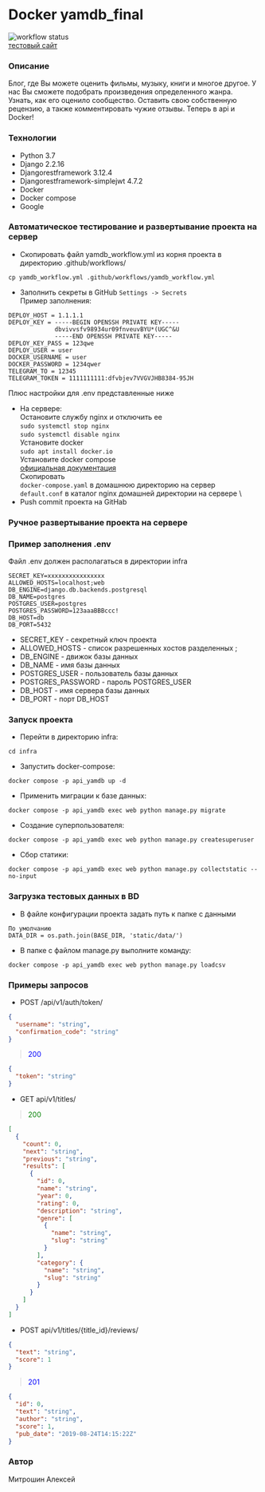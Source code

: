 # Docker yamdb_final
![workflow status](https://github.com/mitroshin-alex/yamdb_final/actions/workflows/yamdb_workflow.yml/badge.svg) \
[тестовый сайт](http://test-srv.lexx.ru/)
### Описание
Блог, где Вы можете оценить фильмы, музыку, 
книги и многое другое. 
У нас Вы сможете подобрать произведения определенного жанра. 
Узнать, как его оценило сообщество. Оставить свою собственную рецензию, 
а также комментировать чужие отзывы. Теперь в api и Docker!
### Технологии
- Python 3.7
- Django 2.2.16
- Djangorestframework 3.12.4
- Djangorestframework-simplejwt 4.7.2
- Docker
- Docker compose
- Google
### Автоматическое тестирование и развертывание проекта на сервер
 - Скопировать файл yamdb_workflow.yml из корня проекта в директорию .github/workflows/
```shell
cp yamdb_workflow.yml .github/workflows/yamdb_workflow.yml
```
 - Заполнить секреты в GitHub
```Settings -> Secrets```\
Пример заполнения:
```
DEPLOY_HOST = 1.1.1.1
DEPLOY_KEY = -----BEGIN OPENSSH PRIVATE KEY-----
             dbvivvsfv98934ur09fnveuvBYU*(UGC^&U
             -----END OPENSSH PRIVATE KEY-----
DEPLOY_KEY_PASS = 123qwe
DEPLOY_USER = user
DOCKER_USERNAME = user
DOCKER_PASSWORD = 1234qwer
TELEGRAM_TO = 12345
TELEGRAM_TOKEN = 1111111111:dfvbjev7VVGVJHB8384-95JH
```
Плюс настройки для .env представленные ниже
 - На сервере: \
Остановите службу nginx и отключить ее \
```sudo systemctl stop nginx``` \
```sudo systemctl disable nginx``` \
Установите docker \
```sudo apt install docker.io``` \
Установите docker compose \
[официальная документация](https://docs.docker.com/compose/install/) \
Скопировать \
```docker-compose.yaml``` в домашнюю директорию на сервер \
```default.conf``` в каталог nginx домашней директории на сервере \
 - Push commit проекта на GitHab
### Ручное развертывание проекта на сервере
### Пример заполнения .env
Файл .env должен располагаться в директории infra
```
SECRET_KEY=xxxxxxxxxxxxxxxx
ALLOWED_HOSTS=localhost;web
DB_ENGINE=django.db.backends.postgresql
DB_NAME=postgres
POSTGRES_USER=postgres
POSTGRES_PASSWORD=123aaaBBBccc!
DB_HOST=db
DB_PORT=5432
``` 
- SECRET_KEY - секретный ключ проекта
- ALLOWED_HOSTS - список разрешенных хостов разделенных ;
- DB_ENGINE - движок базы данных
- DB_NAME - имя базы данных
- POSTGRES_USER - пользователь базы данных
- POSTGRES_PASSWORD - пароль POSTGRES_USER
- DB_HOST - имя сервера базы данных
- DB_PORT - порт DB_HOST
### Запуск проекта
- Перейти в директорию infra:
```
cd infra
``` 
- Запустить docker-compose:
```
docker compose -p api_yamdb up -d
``` 
- Применить миграции к базе данных:
```
docker compose -p api_yamdb exec web python manage.py migrate
```
- Создание суперпользователя:
```
docker compose -p api_yamdb exec web python manage.py createsuperuser
```
- Сбор статики:
```
docker compose -p api_yamdb exec web python manage.py collectstatic --no-input 
```
### Загрузка тестовых данных в BD
- В файле конфигурации проекта задать путь к папке с данными
```
По умолчанию
DATA_DIR = os.path.join(BASE_DIR, 'static/data/')
```
- В папке с файлом manage.py выполните команду:
```
docker compose -p api_yamdb exec web python manage.py loadcsv
```
### Примеры запросов
- POST /api/v1/auth/token/
```json
{
  "username": "string",
  "confirmation_code": "string"
}
```
> <font color="blue">200</font>
```json
{
  "token": "string"
}
```
- GET api/v1/titles/
> <font color="green">200</font>
```json
[
  {
    "count": 0,
    "next": "string",
    "previous": "string",
    "results": [
      {
        "id": 0,
        "name": "string",
        "year": 0,
        "rating": 0,
        "description": "string",
        "genre": [
          {
            "name": "string",
            "slug": "string"
          }
        ],
        "category": {
          "name": "string",
          "slug": "string"
        }
      }
    ]
  }
]
```
- POST api/v1/titles/{title_id}/reviews/
```json
{
  "text": "string",
  "score": 1
}
```
> <font color="blue">201</font>
```json
{
  "id": 0,
  "text": "string",
  "author": "string",
  "score": 1,
  "pub_date": "2019-08-24T14:15:22Z"
}
```
### Автор
Митрошин Алексей